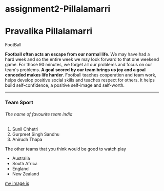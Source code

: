 # assignment2-Pillalamarri

# Pravalika Pillalamarri

FootBall

**Football often acts an escape from our normal life**. We may have had a hard week and so the entire week we may look forward to that one weekend game. For those 90 minutes, we forget all our problems and focus on our team's problems. **A goal scored by our team brings us joy and a goal conceded makes life harder**. Football teaches cooperation and team work, helps develop positive social skills and teaches respect for others. It helps build self-confidence, a positive self-image and self-worth.

---

### Team Sport

###### The name of favourite team India

1. Sunil Chhetri
2. Gurpreet Singh Sandhu
3. Anirudh Thapa

The other teams that you think would be good to watch play

- Australia
- South Africa
- England
- New Zealand

[my image is](AboutMe.md)

